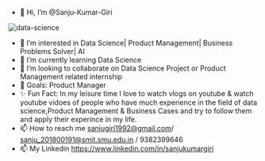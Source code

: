 - 👋 Hi, I’m @Sanju-Kumar-Giri

![data-science](https://user-images.githubusercontent.com/77228006/125193546-8a526b00-e26a-11eb-817c-769e2fd3a203.jpg)

- 👀 I’m interested in Data Science| Product Management| Business Problems Solver| AI
- 🌱 I’m currently learning Data Science 
- 💞️ I’m looking to collaborate on Data Science Project or Product Management related internship
- 🥅 Goals: Product Manager 
- ✨ Fun Fact: In my leisure time I love to watch vlogs on youtube & watch youtube vidoes of people who have much experience in the field                                           of data science,Product Management & Business Cases and try to follow them and apply their experince in my life. 
- 📫 How to reach me sanjugiri1992@gmail.com/ sanju_201800191@smit.smu.edu.in / 9382399646
- 📫 My Linkedin https://www.linkedin.com/in/sanjukumargiri 

<!---
Sanju-Kumar-Giri/Sanju-Kumar-Giri is a ✨ special ✨ repository because its `README.md` (this file) appears on your GitHub profile.
You can click the Preview link to take a look at your changes.
--->
